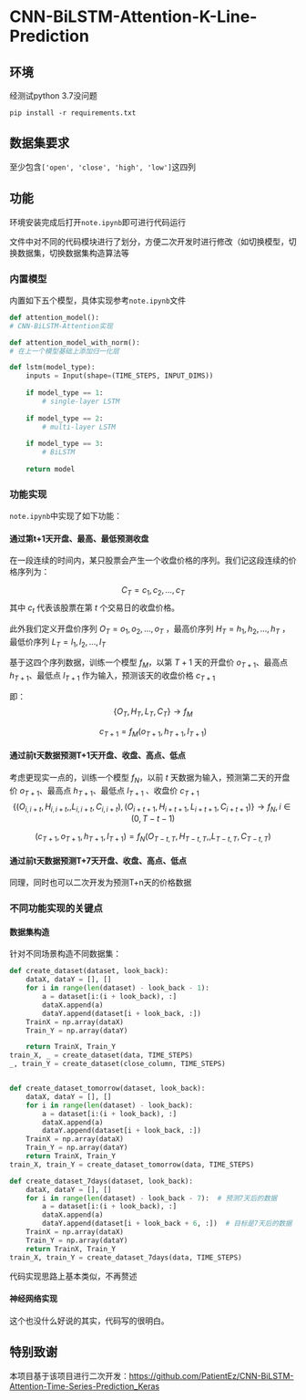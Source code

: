 # CNN-BiLSTM-Attention-K-Line-Prediction

## 环境

经测试python 3.7没问题

```
pip install -r requirements.txt
```

## 数据集要求

至少包含`['open', 'close', 'high', 'low']`这四列

## 功能

环境安装完成后打开`note.ipynb`即可进行代码运行

文件中对不同的代码模块进行了划分，方便二次开发时进行修改（如切换模型，切换数据集，切换数据集构造算法等

### 内置模型

内置如下五个模型，具体实现参考`note.ipynb`文件

```python
def attention_model():
# CNN-BiLSTM-Attention实现

def attention_model_with_norm():
# 在上一个模型基础上添加归一化层

def lstm(model_type):
    inputs = Input(shape=(TIME_STEPS, INPUT_DIMS))
    
    if model_type == 1:
        # single-layer LSTM
    
    if model_type == 2:
        # multi-layer LSTM
    
    if model_type == 3:
        # BiLSTM
    
    return model
```

### 功能实现

`note.ipynb`中实现了如下功能：

#### 通过第t+1天开盘、最高、最低预测收盘

在一段连续的时间内，某只股票会产生一个收盘价格的序列。我们记这段连续的价格序列为：

$$
C_T=c_1,c_2,...,c_T
$$
其中 $c_t$ 代表该股票在第 $t$ 个交易日的收盘价格。

此外我们定义开盘价序列 $O_T=o_1,o_2,...,o_T$ ，最高价序列 $H_T=h_1,h_2,...,h_T$ ，最低价序列 $L_T=l_1,l_2,...,l_T$

基于这四个序列数据，训练一个模型 $f_M$，以第 $T+1$ 天的开盘价 $o_{T+1}$、最高点 $h_{T+1}$、最低点 $l_{T+1}$ 作为输入，预测该天的收盘价格 $c_{T+1}$

即：
$$
\{O_T,H_T,L_T,C_T\}\to f_M
$$

$$
c_{T+1}=f_M(o_{T+1},h_{T+1},l_{T+1})
$$

#### 通过前t天数据预测T+1天开盘、收盘、高点、低点

考虑更现实一点的，训练一个模型 $f_N$，以前 $t$ 天数据为输入，预测第二天的开盘价 $o_{T+1}$、最高点 $h_{T+1}$、最低点 $l_{T+1}$ 、收盘价 $c_{T+1}$
$$
\{(O_{i,i+t},H_{i,i+t},,L_{i,i+t},C_{i,i+t}),(O_{i+t+1},H_{i+t+1},L_{i+t+1},C_{i+t+1})\}\to f_N,i\in (0,T-t-1)
$$

$$
(c_{T+1},o_{T+1},h_{T+1},l_{T+1})=f_N(O_{T-t,T},H_{T-t,T},,L_{T-t,T},C_{T-t,T})
$$

#### 通过前t天数据预测T+7天开盘、收盘、高点、低点

同理，同时也可以二次开发为预测T+n天的价格数据



### 不同功能实现的关键点

#### 数据集构造

针对不同场景构造不同数据集：

```python
def create_dataset(dataset, look_back):
    dataX, dataY = [], []
    for i in range(len(dataset) - look_back - 1):
        a = dataset[i:(i + look_back), :]
        dataX.append(a)
        dataY.append(dataset[i + look_back, :])
    TrainX = np.array(dataX)
    Train_Y = np.array(dataY)

    return TrainX, Train_Y
train_X, _ = create_dataset(data, TIME_STEPS)
_, train_Y = create_dataset(close_column, TIME_STEPS)


def create_dataset_tomorrow(dataset, look_back):
    dataX, dataY = [], []
    for i in range(len(dataset) - look_back):
        a = dataset[i:(i + look_back), :]
        dataX.append(a)
        dataY.append(dataset[i + look_back, :])
    TrainX = np.array(dataX)
    Train_Y = np.array(dataY)
    return TrainX, Train_Y
train_X, train_Y = create_dataset_tomorrow(data, TIME_STEPS)

def create_dataset_7days(dataset, look_back):
    dataX, dataY = [], []
    for i in range(len(dataset) - look_back - 7):  # 预测7天后的数据
        a = dataset[i:(i + look_back), :]
        dataX.append(a)
        dataY.append(dataset[i + look_back + 6, :])  # 目标是7天后的数据
    TrainX = np.array(dataX)
    Train_Y = np.array(dataY)
    return TrainX, Train_Y
train_X, train_Y = create_dataset_7days(data, TIME_STEPS)
```

代码实现思路上基本类似，不再赘述

#### 神经网络实现

这个也没什么好说的其实，代码写的很明白。

## 特别致谢

本项目基于该项目进行二次开发：https://github.com/PatientEz/CNN-BiLSTM-Attention-Time-Series-Prediction_Keras
